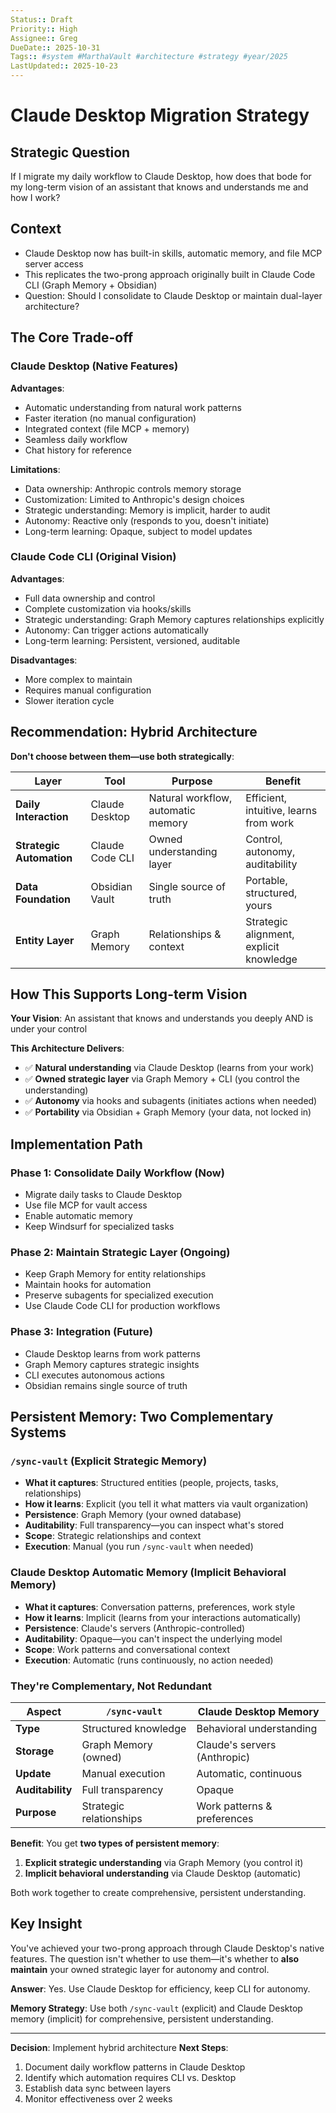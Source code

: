 ```yaml
---
Status:: Draft
Priority:: High
Assignee:: Greg
DueDate:: 2025-10-31
Tags:: #system #MarthaVault #architecture #strategy #year/2025
LastUpdated:: 2025-10-23
---
```


# Claude Desktop Migration Strategy

## Strategic Question
If I migrate my daily workflow to Claude Desktop, how does that bode for my long-term vision of an assistant that knows and understands me and how I work?

## Context
- Claude Desktop now has built-in skills, automatic memory, and file MCP server access
- This replicates the two-prong approach originally built in Claude Code CLI (Graph Memory + Obsidian)
- Question: Should I consolidate to Claude Desktop or maintain dual-layer architecture?

## The Core Trade-off

### Claude Desktop (Native Features)
**Advantages**:
- Automatic understanding from natural work patterns
- Faster iteration (no manual configuration)
- Integrated context (file MCP + memory)
- Seamless daily workflow
- Chat history for reference

**Limitations**:
- Data ownership: Anthropic controls memory storage
- Customization: Limited to Anthropic's design choices
- Strategic understanding: Memory is implicit, harder to audit
- Autonomy: Reactive only (responds to you, doesn't initiate)
- Long-term learning: Opaque, subject to model updates

### Claude Code CLI (Original Vision)
**Advantages**:
- Full data ownership and control
- Complete customization via hooks/skills
- Strategic understanding: Graph Memory captures relationships explicitly
- Autonomy: Can trigger actions automatically
- Long-term learning: Persistent, versioned, auditable

**Disadvantages**:
- More complex to maintain
- Requires manual configuration
- Slower iteration cycle

## Recommendation: Hybrid Architecture

**Don't choose between them—use both strategically**:

| Layer | Tool | Purpose | Benefit |
|-------|------|---------|---------|
| **Daily Interaction** | Claude Desktop | Natural workflow, automatic memory | Efficient, intuitive, learns from work |
| **Strategic Automation** | Claude Code CLI | Owned understanding layer | Control, autonomy, auditability |
| **Data Foundation** | Obsidian Vault | Single source of truth | Portable, structured, yours |
| **Entity Layer** | Graph Memory | Relationships & context | Strategic alignment, explicit knowledge |

## How This Supports Long-term Vision

**Your Vision**: An assistant that knows and understands you deeply AND is under your control

**This Architecture Delivers**:
- ✅ **Natural understanding** via Claude Desktop (learns from your work)
- ✅ **Owned strategic layer** via Graph Memory + CLI (you control the understanding)
- ✅ **Autonomy** via hooks and subagents (initiates actions when needed)
- ✅ **Portability** via Obsidian + Graph Memory (your data, not locked in)

## Implementation Path

### Phase 1: Consolidate Daily Workflow (Now)
- Migrate daily tasks to Claude Desktop
- Use file MCP for vault access
- Enable automatic memory
- Keep Windsurf for specialized tasks

### Phase 2: Maintain Strategic Layer (Ongoing)
- Keep Graph Memory for entity relationships
- Maintain hooks for automation
- Preserve subagents for specialized execution
- Use Claude Code CLI for production workflows

### Phase 3: Integration (Future)
- Claude Desktop learns from work patterns
- Graph Memory captures strategic insights
- CLI executes autonomous actions
- Obsidian remains single source of truth

## Persistent Memory: Two Complementary Systems

### `/sync-vault` (Explicit Strategic Memory)
- **What it captures**: Structured entities (people, projects, tasks, relationships)
- **How it learns**: Explicit (you tell it what matters via vault organization)
- **Persistence**: Graph Memory (your owned database)
- **Auditability**: Full transparency—you can inspect what's stored
- **Scope**: Strategic relationships and context
- **Execution**: Manual (you run `/sync-vault` when needed)

### Claude Desktop Automatic Memory (Implicit Behavioral Memory)
- **What it captures**: Conversation patterns, preferences, work style
- **How it learns**: Implicit (learns from your interactions automatically)
- **Persistence**: Claude's servers (Anthropic-controlled)
- **Auditability**: Opaque—you can't inspect the underlying model
- **Scope**: Work patterns and conversational context
- **Execution**: Automatic (runs continuously, no action needed)

### They're Complementary, Not Redundant

| Aspect | `/sync-vault` | Claude Desktop Memory |
|--------|---------------|----------------------|
| **Type** | Structured knowledge | Behavioral understanding |
| **Storage** | Graph Memory (owned) | Claude's servers (Anthropic) |
| **Update** | Manual execution | Automatic, continuous |
| **Auditability** | Full transparency | Opaque |
| **Purpose** | Strategic relationships | Work patterns & preferences |

**Benefit**: You get **two types of persistent memory**:
1. **Explicit strategic understanding** via Graph Memory (you control it)
2. **Implicit behavioral understanding** via Claude Desktop (automatic)

Both work together to create comprehensive, persistent understanding.

## Key Insight

You've achieved your two-prong approach through Claude Desktop's native features. The question isn't whether to use them—it's whether to **also maintain** your owned strategic layer for autonomy and control.

**Answer**: Yes. Use Claude Desktop for efficiency, keep CLI for autonomy.

**Memory Strategy**: Use both `/sync-vault` (explicit) and Claude Desktop memory (implicit) for comprehensive, persistent understanding.

---

**Decision**: Implement hybrid architecture
**Next Steps**: 
1. Document daily workflow patterns in Claude Desktop
2. Identify which automation requires CLI vs. Desktop
3. Establish data sync between layers
4. Monitor effectiveness over 2 weeks
